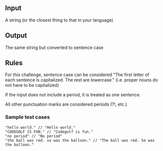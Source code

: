 ## Input

A string (or the closest thing to that in your language)

## Output

The same string but converted to sentence case

## Rules

For this challenge, sentence case can be considered "The first
letter of each sentence is capitalized. The rest are lowercase."
(i.e. proper nouns do not have to be capitalized)

If the input does not include a period, it is treated as one sentence.

All other punctuation marks are considered periods (?!, etc.)

### Sample test cases

    "hello world." // "Hello world."
    "CODEGOLF IS FUN." // "Codegolf is fun."
    "no period" // "No period"
    "the ball was red. so was the balloon." // "The ball was red. So was the balloon." 

